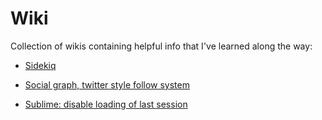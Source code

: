 Wiki
====

Collection of wikis containing helpful info that I've learned along the way:

* [Sidekiq](https://github.com/SeanHolden/Wiki/wiki/Sidekiq "Quickly setting up and using Sidekiq")

* [Social graph, twitter style follow system](https://github.com/SeanHolden/Wiki/wiki/Social-graph%2C-twitter-style-follow-system "How to create a twitter style social graph")

* [Sublime: disable loading of last session](https://github.com/SeanHolden/Wiki/wiki/Sublime%3A-disable-loading-of-last-session)
